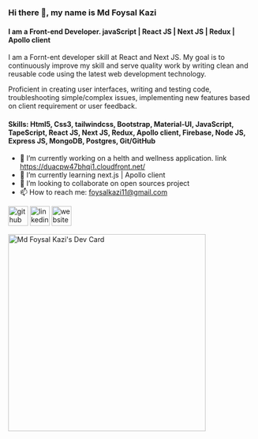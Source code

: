 
<!-- ![I am react developer | MERN stack developer](https://media-exp1.licdn.com/dms/image/C5616AQFqPudpNczTsw/profile-displaybackgroundimage-shrink_350_1400/0/1630571591189?e=1637193600&v=beta&t=55DDDukn8XsSaLWEBRm3gUroCiA52FJWAmdnfTX2POc) -->
### Hi there 👋, my name is Md Foysal Kazi
#### I am a Front-end Developer. javaScript | React JS | Next JS | Redux | Apollo client

I am a Fornt-ent developer skill at React and Next JS. My goal is to continuously improve my skill and serve quality work by writing clean and reusable code using the latest web development technology.

Proficient in creating user interfaces, writing and testing code, troubleshooting simple/complex issues, implementing new features based on client requirement or user feedback.

#### Skills: Html5, Css3, tailwindcss, Bootstrap, Material-UI, JavaScript, TapeScript, React JS, Next JS, Redux, Apollo client, Firebase, Node JS, Express JS, MongoDB, Postgres, Git/GitHub

- 🔭 I’m currently working on a helth and wellness application. link https://duacpw47bhqi1.cloudfront.net/
- 🌱 I’m currently learning next.js | Apollo client
- 👯 I’m looking to collaborate on open sources project  
- 📫 How to reach me: foysalkazi11@gmail.com 


[<img src='https://cdn.jsdelivr.net/npm/simple-icons@3.0.1/icons/github.svg' alt='github' height='40'>](https://github.com/foysalkazi11)  [<img src='https://cdn.jsdelivr.net/npm/simple-icons@3.0.1/icons/linkedin.svg' alt='linkedin' height='40'>](https://www.linkedin.com/in/mdfoysalkazi11/)  [<img src='https://cdn.jsdelivr.net/npm/simple-icons@3.0.1/icons/icloud.svg' alt='website' height='40'>](https://foysalkazi11.github.io/react-protfolio-project/)  

<a href="https://app.daily.dev/foysal11"><img src="https://api.daily.dev/devcards/c35d4d36e708456483ca2f52dc72313f.png?r=r4s" width="400" alt="Md Foysal Kazi's Dev Card"/></a>

